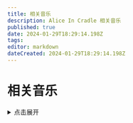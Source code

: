 ```yaml
---
title: 相关音乐
description: Alice In Cradle 相关音乐
published: true
date: 2024-01-29T18:29:14.198Z
tags: 
editor: markdown
dateCreated: 2024-01-29T18:29:14.198Z
---
```


# 相关音乐

<details>
  <summary>点击展开</summary>

<div class="table-container" id="相关音乐-1"></div>
  
</details>
